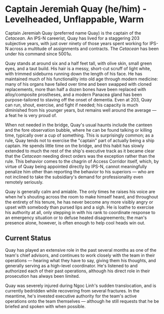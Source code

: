 # Captain Jeremiah Quay (he/him) - Levelheaded, Unflappable, Warm

Captain Jeremiah Quay (preferred name Quay) is the captain of the *Cetacean*. An IPS-N careerist, Quay has lived for a staggering 203 subjective years, with just over ninety of those years spent working for IPS-N across a multitude of assignments and contracts. The *Cetacean* has been under his command since 5001u.

Quay stands at around six and a half feet tall, with olive skin, small green eyes, and a taut build. His hair is a messy, short-cut scruff of light white, with trimmed sideburns running down the length of his face. He has maintained much of his functionality into old age through modern medicine: many of his organs have failed over time and been swapped with cloned replacements, more than half a dozen bones have been replaced with alloy/composite prostheses, and a modern Panacea gland has been purpose-tailored to staving off the onset of dementia. Even at 203, Quay can run, shout, exercise, and fight if needed; his capacity is much diminished from his younger years, but remains well around the average — a feat he is very proud of.

When not needed in the bridge, Quay's usual haunts include the canteen and the fore observation bubble, where he can be found talking or killing time, typically over a cup of something. This is surprisingly common; as a rule, Quay tends not to exercise the "captain" part of actually being a ship captain. He spends little time on the bridge, and this habit has slowly extended to much the rest of the ship's executive track as it became clear that the *Cetacean* needing direct orders was the exception rather than the rule. This behavior comes to the chagrin of Access Corridor itself, which, by virtue of Quay being appointed directly by IPS-N, cannot meaningfully penalize him other than reporting the behavior to his superiors — who are not inclined to take the subsidiary's demand for professionality even remotely seriously.

Quay is generally calm and amiable. The only times he raises his voice are when he's shouting across the room to make himself heard, and throughout the entirety of his tenure, he has never become any more visibly angry or upset with somebody than pursed lips and a sigh. He is loathe to exercise his authority at all, only stepping in with his rank to coordinate response to an emergency situation or to defuse heated disagreements; the man's presence alone, however, is often enough to help cool heads win out.

## Current Status

Quay has played an extensive role in the past several months as one of the team's chief advisors, and continues to work closely with the team in their operations — hearing what they have to say, giving them his thoughts, and generally serving as a high-level coordinator. He's listened to and authorized each of their past operations, although his direct role in their prosecution has always been limited.

Quay was severely injured during Ngoc Linh's sudden translocation, and is currently bedridden while recovering from several fractures. In the meantime, he's invested executive authority for the team's active operations onto the team themselves — although he still requests that he be briefed and spoken with when possible.
